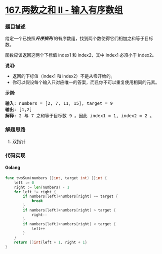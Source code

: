 # [167.两数之和 II - 输入有序数组](https://leetcode-cn.com/problems/two-sum-ii-input-array-is-sorted/description/)


### 题目描述

<div class="notranslate"><p>给定一个已按照<strong><em>升序排列</em>&nbsp;</strong>的有序数组，找到两个数使得它们相加之和等于目标数。</p>

<p>函数应该返回这两个下标值<em> </em>index1 和 index2，其中 index1&nbsp;必须小于&nbsp;index2<em>。</em></p>

<p><strong>说明:</strong></p>

<ul>
	<li>返回的下标值（index1 和 index2）不是从零开始的。</li>
	<li>你可以假设每个输入只对应唯一的答案，而且你不可以重复使用相同的元素。</li>
</ul>

<p><strong>示例:</strong></p>

<pre><strong>输入:</strong> numbers = [2, 7, 11, 15], target = 9
<strong>输出:</strong> [1,2]
<strong>解释:</strong> 2 与 7 之和等于目标数 9 。因此 index1 = 1, index2 = 2 。</pre>
</div>

### 解题思路

1. 双指针

### 代码实现

<!-- tabs:start -->

#### **Golang**
```go
func twoSum(numbers []int, target int) []int {
	left := 0
	right := len(numbers) - 1
	for left != right {
		if numbers[left]+numbers[right] == target {
			break
		}
		if numbers[left]+numbers[right] > target {
			right--
		}
		if numbers[left]+numbers[right] < target {
			left++
		}
	}
	return []int{left + 1, right + 1}
}
```


<!-- tabs:end -->